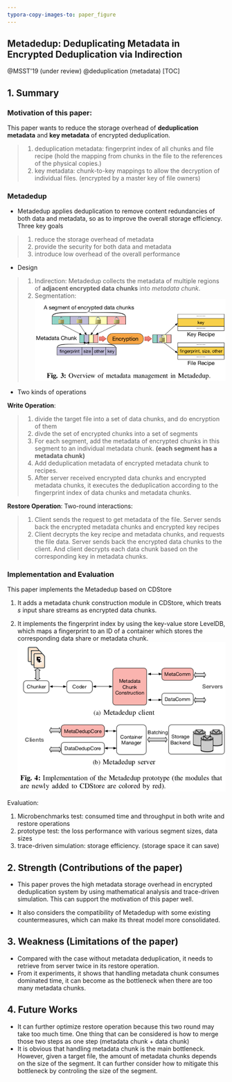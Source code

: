 ```yaml
---
typora-copy-images-to: paper_figure
---
```

Metadedup: Deduplicating Metadata in Encrypted Deduplication via Indirection
------------------------------------------
@MSST'19 (under review) @deduplication (metadata)
[TOC]

## 1. Summary
### Motivation of this paper: 
This paper wants to reduce the storage overhead of **deduplication metadata** and **key metadata** of encrypted deduplication.
> 1. deduplication metadata: fingerprint index of all chunks and file recipe (hold the mapping from chunks in the file to the references of the physical copies.)
> 2. key metadata: chunk-to-key mappings to allow the decryption of individual files. (encrypted by a master key of file owners)

### Metadedup
- Metadedup applies deduplication to remove content redundancies of both data and metadata, so as to improve the overall storage efficiency. Three key goals
>1. reduce the storage overhead of metadata
>2. provide the security for both data and metadata
>3. introduce low overhead of the overall performance

- Design
>1. Indirection: Metadedup collects the metadata of multiple regions of **adjacent encrypted data chunks** into *metadata chunk*.
>2. Segmentation: 
> ![1547724806425](paper_figure/1547724806425.png)

- Two kinds of operations

**Write Operation**:
> 1. divide the target file into a set of data chunks, and do encryption of them
> 2. divde the set of encrypted chunks into a set of segments
> 3. For each segment, add the metadata of encrypted chunks in this segment to an individual metadata chunk. **(each segment has a metadata chunk)**
> 4. Add deduplication metadata of encrypted metadata chunk to recipes.
> 5. After server received encrypted data chunks and encrypted metadata chunks, it executes the deduplication according to the fingerprint index of data chunks and metadata chunks.

**Restore Operation**:
Two-round interactions:
> 1. Client sends the request to get metadata of the file. Server sends back the encrypted metadata chunks and encrypted key recipes
> 2. Client decrypts the key recipe and metadata chunks, and requests the file data. Server sends back the encrypted data chunks to the client. And client decrypts each data chunk based on the corresponding key in metadata chunks.


### Implementation and Evaluation
This paper implements the Metadedup based on CDStore
1. It adds a metadata chunk construction module in CDStore, which treats $s$ input share streams as encrypted data chunks.

2. It implements the fingerprint index by using the key-value store LevelDB, which maps a fingerprint to an ID of a container which stores the corresponding data share or metadata chunk.
![1547719418272](paper_figure/1547719418272.png)

Evaluation:
1. Microbenchmarks test: consumed time and throughput in both write and restore operations
2. prototype test: the loss performance with various segment sizes, data sizes
3. trace-driven simulation: storage efficiency. (storage space it can save)

## 2. Strength (Contributions of the paper)
- This paper proves the high metadata storage overhead in encrypted deduplication system by using mathematical analysis and trace-driven simulation. This can support the motivation of this paper well.

- It also considers the compatibility of Metadedup with some existing countermeasures, which can make its threat model more consolidated.
## 3. Weakness (Limitations of the paper)
- Compared with the case without metadata deduplication, it needs to retrieve from server twice in its restore operation. 
- From it experiments, it shows that handling metadata chunk consumes dominated time, it can become as the bottleneck when there are too many metadata chunks. 
## 4. Future Works
- It can further optimize restore operation because this two round may take too much time. One thing that can be considered is how to merge those two steps as one step (metadata chunk + data chunk)
- It is obvious that handling metadata chunk is the main bottleneck. However, given a target file, the amount of metadata chunks depends on the size of the segment. It can further consider how to mitigate this bottleneck by controling the size of the segment.